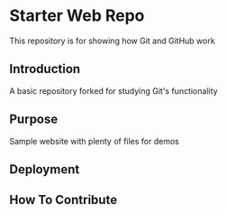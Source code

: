 # Starter Web Repo

This repository is for showing how Git and GitHub work

## Introduction

A basic repository forked for studying Git's functionality

## Purpose

Sample website with plenty of files for demos

## Deployment

## How To Contribute